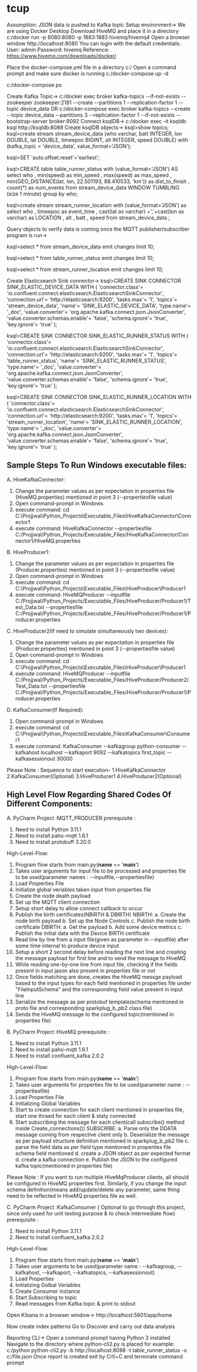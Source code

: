 # tcup



Assumption: JSON data is pushed to Kafka topic
Setup environment-> We are using Docker Desktop
Download HiveMQ and place it in a directory
c:/<name of directory>docker run -p 8080:8080 -p 1883:1883 hivemq/hivemq4
Open a browser window
http://localhost:8080
You can login with the default credentials:
User: admin
Password: hivemq
Reference: https://www.hivemq.com/downloads/docker/

Place the docker-compose.yml file in a directory
c:/<name of directory>
Open a command prompt and make sure docker is running
c:/<name of directory>docker-compose up -d

c:/<name of directory>docker-compose ps

Create Kafka Topic->
c:/<name of directory>docker exec broker kafka-topics --if-not-exists --zookeeper zookeeper:2181 --create --partitions 1 --replication-factor 1 --topic device_data
OR
c:/<name of directory>docker-compose exec broker kafka-topics --create --topic device_data --partitions 3 --replication-factor 1 --if-not-exists --bootstrap-server broker:9092
Connect ksqlDB->
c:/<name of directory>docker exec -it ksqldb ksql http://ksqldb:8088
Create ksqlDB objects->
ksql>show topics;
ksql>create stream stream_device_data  (who varchar, batt INTEGER, lon DOUBLE, lat DOUBLE, timeepoc BIGINT, alt INTEGER, speed DOUBLE) 
with (kafka_topic = 'device_data', value_format='JSON');

ksql>SET 'auto.offset.reset'='earliest';

ksql>CREATE table table_runner_status with (value_format='JSON') AS 
select who
, min(speed) as min_speed
, max(speed) as max_speed
, min(GEO_DISTANCE(lat, lon, 22.501193, 88.410533, 'km')) as dist_to_finish
, count(*) as num_events 
from stream_device_data WINDOW TUMBLING (size 1 minute) 
group by who;

ksql>create stream stream_runner_location with (value_format='JSON') as
select who
, timeepoc as event_time
, cast(lat as varchar) +','+cast(lon as varchar) as LOCATION
, alt
, batt
, speed
from stream_device_data ;

Query objects to verify data is coming once the MQTT publisher/subscriber program is run->

ksql>select * from stream_device_data emit changes limit 10;

ksql>select * from table_runner_status emit changes limit 10;

ksql>select * from stream_runner_location emit changes limit 10;

Create Elasticsearch Sink connector->
ksql>CREATE SINK CONNECTOR SINK_ELASTIC_DEVICE_DATA WITH (
 'connector.class'= 'io.confluent.connect.elasticsearch.ElasticsearchSinkConnector',
 'connection.url'= 'http://elasticsearch:9200',
 'tasks.max'= '1',
 'topics'= 'stream_device_data',
 'name'= 'SINK_ELASTIC_DEVICE_DATA',
 'type.name'= '_doc',
 'value.converter'= 'org.apache.kafka.connect.json.JsonConverter',
 'value.converter.schemas.enable'= 'false',
 'schema.ignore'= 'true',
 'key.ignore'= 'true'
);

ksql>CREATE SINK CONNECTOR SINK_ELASTIC_RUNNER_STATUS WITH (
 'connector.class'= 'io.confluent.connect.elasticsearch.ElasticsearchSinkConnector',
 'connection.url'= 'http://elasticsearch:9200',
 'tasks.max'= '1',
 'topics'= 'table_runner_status',
 'name'= 'SINK_ELASTIC_RUNNER_STATUS',
 'type.name'= '_doc',
 'value.converter'= 'org.apache.kafka.connect.json.JsonConverter',
 'value.converter.schemas.enable'= 'false',
 'schema.ignore'= 'true',
 'key.ignore'= 'true'
);

ksql>CREATE SINK CONNECTOR SINK_ELASTIC_RUNNER_LOCATION WITH (
 'connector.class'= 'io.confluent.connect.elasticsearch.ElasticsearchSinkConnector',
 'connection.url'= 'http://elasticsearch:9200',
 'tasks.max'= '1',
 'topics'= 'stream_runner_location',
 'name'= 'SINK_ELASTIC_RUNNER_LOCATION',
 'type.name'= '_doc',
 'value.converter'= 'org.apache.kafka.connect.json.JsonConverter',
 'value.converter.schemas.enable'= 'false',
 'schema.ignore'= 'true',
 'key.ignore'= 'true'
);


Sample Steps To Run Windows executable files:
----------------------------------------------
A. HiveKafkaConnector:

1. Change the parameter values as per expectation in properties file (HiveMQ.properties) mentioned in point 3 (--propertiesfile value)
2. Open command-prompt in Windows
3. execute command: cd C:\Projjwal\Python_Projects\Executable_Files\HiveKafkaConnector\Connector1
4. execute command: HiveKafkaConnector --propertiesfile C:/Projjwal/Python_Projects/Executable_Files/HiveKafkaConnector/Connector1/HiveMQ.properties

B. HiveProducer1:

1. Change the parameter values as per expectation in properties file (Producer.properties) mentioned in point 3 (--propertiesfile value)
2. Open command-prompt in Windows
3. execute command: cd C:\Projjwal\Python_Projects\Executable_Files\HiveProducer\Producer1
4. execute command: HiveMQProducer --inputfile C:/Projjwal/Python_Projects/Executable_Files/HiveProducer/Producer1/Test_Data.txt --propertiesfile C:/Projjwal/Python_Projects/Executable_Files/HiveProducer/Producer1/Producer.properties

C. HiveProducer2(If need to simulate simultaneously two devices):

1. Change the parameter values as per expectation in properties file (Producer.properties) mentioned in point 3 (--propertiesfile value)
2. Open command-prompt in Windows
3. execute command: cd C:\Projjwal\Python_Projects\Executable_Files\HiveProducer\Producer1
4. execute command: HiveMQProducer --inputfile C:/Projjwal/Python_Projects/Executable_Files/HiveProducer/Producer2/Test_Data.txt --propertiesfile C:/Projjwal/Python_Projects/Executable_Files/HiveProducer/Producer1/Producer.properties

D. KafkaConsumer(If Required):

1. Open command-prompt in Windows
2. execute command: cd C:\Projjwal\Python_Projects\Executable_Files\KafkaConsumer\Consumer1
3. execute command: KafkaConsumer --kafkagroup python-consumer --kafkahost localhost --kafkaport 9092 --kafkatopics first_topic --kafkasessionout 30000

Please Note : Sequence to start execution- 1.HiveKafkaConnector 2.KafkaConsumer(Optional) 3.HiveProducer1 4.HiveProducer2(Optional)


High Level Flow Regarding Shared Codes Of Different Components:
----------------------------------------------------------------
A. PyCharm Project :MQTT_PRODUCER
prerequisite : 
1. Need to install Python 3.11.1
2. Need to install paho-mqtt 1.6.1
3. Need to install protobuff 3.20.0

High-Level-Flow:
1. Program flow starts from main.py(__name__ == '__main__')
2. Takes user arguments for input file to be processed and properties file to be used(parameter names : --inputfile,--propertiesfile)
3. Load Properties File 
4. Initialize global veriables taken input from properties file
5. Create the node death payload
6. Set up the MQTT client connection
7. Setup short delay to allow connect callback to occur
8. Publish the birth certificates(NBIRTH & DBIRTH)
	NBIRTH:
	a. Create the node birth payload
	b. Set up the Node Controls
	c. Publish the node birth certificate
	DBIRTH:
	a. Get the payload
	b. Add some device metrics
	c. Publish the initial data with the Device BIRTH certificate
9. Read line by line from a input file(given as parameter in --inputfile) after some time internal to produce device input
10. Setup a short 2 second delay before reading the next line and creating the message payload for first line and to send the message to HiveMQ
11. While reading one-by-one line from input file, checking if the fields present in input jason also present in properties file or not
12. Once fields matching are done, creates the HiveMQ messge payload based to the input types for each field mentioned in properties file under "FileInputSchema" and the corresponding field value present in input line
13. Serialize the message as per protobuf template(schema mentioned in proto file and corresponding sparkplug_b_pb2 class file)
14. Sends the HiveMQ message to the configured topic(mentioned in properties file)

B. PyCharm Project :HiveMQ
prerequisite : 
1. Need to install Python 3.11.1
2. Need to install paho-mqtt 1.6.1
3. Need to install confluent_kafka 2.0.2

High-Level-Flow:
1. Program flow starts from main.py(__name__ == '__main__')
2. Takes user arguments for properties file to be used(parameter name : --propertiesfile)
3. Load Properties File
4. Initializing Global Variables
5. Start to create connection for each client mentioned in properties file, start one thraed for each client & staty connected
6. Start subscribing the message for each client(call subscribe() method inside Create_connections())
	SUBSCRIBE:
	a. Parse only the DDATA message coming from respective client only
	b. Deserialize the message as per payload structure definition mentioned in sparkplug_b_pb2 file
	c. parse the field data as per field type mentioned in properties file schema field mentioned
	d. create a JSON object as per expected format
	d. create a kafka connection
	e. Publish the JSON to the configured kafka topic(mentioned in properties file)
	
Please Note : If you want to run multiple HiveMqProducer clients, all should be configured in HiveMQ properties first. Similarly, if you change the input schema definition(means add/update/delete any parameter, same thing need to be reflected in HiveMQ properties file as well. 

C. PyCharm Project :KafkaConsumer ( Optional to go through this project, since only used for unit testing purpose & to check intermediate flow)
prerequisite : 
1. Need to install Python 3.11.1
2. Need to install confluent_kafka 2.0.2

High-Level-Flow:
1. Program flow starts from main.py(__name__ == '__main__')
2. Takes user arguments to be used(parameter name : --kafkagroup, --kafkahost, --kafkaport, --kafkatopics, --kafkasessionout)
3. Load Properties
4. Initializing Golbal Veriables
5. Create Consumer instance
6. Start Subscribing to topic
7. Read messages from Kafka topic & print to stdout


Open Kibana in a browser window->
http://localhost:5601/app/home

Now create index patterns 
Go to Discover and carry out data analysis

Reporting CLI->
Open a command prompt having Python 3 installed
Navigate to the directory where python-cli2.py is placed for example:
c:/<path to directory>python python-cli2.py -b http://localhost:8088 -t table_runner_status -o c:/<path to directory>file.json
Once report is created exit by Crtl+C and terminate command prompt
